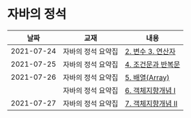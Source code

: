 # 자바의 정석


날짜 | 교재 | 내용
-----|------|------
|2021-07-24|자바의 정석 요약집|[2. 변수 3. 연산자](https://jungdami-ing.tistory.com/entry/%EC%9E%90%EB%B0%94%EC%9D%98-%EC%A0%95%EC%84%9D-%EC%9A%94%EC%95%BD%EC%A7%91?category=980034)
|2021-07-25|자바의 정석 요약집|[4. 조건문과 반복문](https://jungdami-ing.tistory.com/entry/%EC%9E%90%EB%B0%94%EC%9D%98-%EC%A0%95%EC%84%9D-%EC%9A%94%EC%95%BD%EC%A7%91-4-%EC%A1%B0%EA%B1%B4%EB%AC%B8%EA%B3%BC-%EB%B0%98%EB%B3%B5%EB%AC%B8)
|2021-07-26|자바의 정석 요약집|[5. 배열(Array)](https://jungdami-ing.tistory.com/entry/%EC%9E%90%EB%B0%94%EC%9D%98-%EC%A0%95%EC%84%9D-%EC%9A%94%EC%95%BD%EC%A7%91-5-%EB%B0%B0%EC%97%B4array)
||자바의 정석 요약집|[6. 객체지향개념 Ⅰ](https://jungdami-ing.tistory.com/entry/%EC%9E%90%EB%B0%94%EC%9D%98-%EC%A0%95%EC%84%9D-%EC%9A%94%EC%95%BD%EC%A7%91-6-%EA%B0%9D%EC%B2%B4%EC%A7%80%ED%96%A5%EA%B0%9C%EB%85%90-%E2%85%A0)
|2021-07-27|자바의 정석 요약집|[7. 객체지향개념 Ⅱ](https://jungdami-ing.tistory.com/entry/%EC%9E%90%EB%B0%94%EC%9D%98-%EC%A0%95%EC%84%9D-%EC%9A%94%EC%95%BD%EC%A7%91-7-%EA%B0%9D%EC%B2%B4%EC%A7%80%ED%96%A5%EA%B0%9C%EB%85%90-%E2%85%A1)
